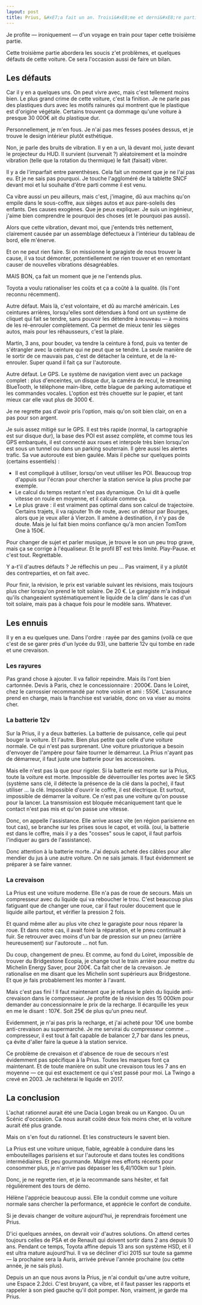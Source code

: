```yaml
---
layout: post
title: Prius, &#xE7;a fait un an. Troisi&#xE8;me et derni&#xE8;re partie.
---
```


Je profite — ironiquement — d'un voyage en train pour taper cette troisième partie.

Cette troisième partie abordera les soucis z'et problèmes, et quelques défauts de cette voiture. Ce sera l'occasion aussi de faire un bilan.

<h2>Les défauts</h2>

Car il y en a quelques uns. On peut vivre avec, mais c'est tellement moins bien. Le plus grand crime de cette voiture, c'est la finition. Je ne parle pas des plastiques durs avec les motifs rainurés qui montrent que le plastique est d'origine végétale. Certains trouvent ça dommage qu'une voiture à presque 30 000€ ait du plastique dur.

Personnellement, je m'en fous. Je n'ai pas mes fesses posées dessus, et je trouve le design intérieur plutôt esthétique.

Non, je parle des bruits de vibration. Il y en a un, là devant moi, juste devant le projecteur du HUD. Il survient (survenait ?) aléatoirement et la moindre vibration (telle que la rotation du thermique) le fait (faisait) vibrer. 

Il y a de l'imparfait entre parenthèses. Cela fait un moment que je ne l'ai pas eu. Et je ne sais pas pourquoi. Je touche l'aggloméré de la tablette SNCF devant moi et lui souhaite d'être parti comme il est venu.

Ca vibre aussi un peu ailleurs, mais c'est, j'imagine, dû aux machins qu'on empile dans le sous-coffre, aux sièges autos et aux pare-soleils des enfants. Des causes exogènes. Que je peux expliquer. Je suis un ingénieur, j'aime bien comprendre le pourquoi des choses (et le pourquoi pas aussi).

Alors que cette vibration, devant moi, que j'entends très nettement, clairement causée par un assemblage défectueux à l'intérieur du tableau de bord, elle m'énerve.

Et on ne peut rien faire. Si on missionne le garagiste de nous trouver la cause, il va tout démonter, potentiellement ne rien trouver et en remontant causer de nouvelles vibrations désagréables.

MAIS BON, ça fait un moment que je ne l'entends plus.

Toyota a voulu rationaliser les coûts et ça a coûté à la qualité. (ils l'ont reconnu récemment).

Autre défaut. Mais là, c'est volontaire, et dû au marché américain.
Les ceintures arrières, lorsqu'elles sont détendues à fond ont un système de cliquet qui fait se tendre, sans pouvoir les détendre à nouveau — à moins de les ré-enrouler complètement. Ca permet de mieux tenir les sièges autos, mais pour les réhausseurs, c'est la plaie.

Martin, 3 ans, pour bouder, va tendre la ceinture à fond, puis va tenter de s'étrangler avec la ceinture qui ne peut que se tendre. La seule manière de le sortir de ce mauvais pas, c'est de détacher la ceinture, et de la ré-enrouler. Super quand il fait ça sur l'autoroute.

Autre défaut. Le GPS. Le système de navigation vient avec un package complet : plus d'enceintes, un disque dur, la caméra de recul, le streaming BlueTooth, le téléphone main-libre, cette blague de parking automatique et les commandes vocales. L'option est très chouette sur le papier, et tant mieux car elle vaut plus de 3000 €.

Je ne regrette pas d'avoir pris l'option, mais qu'on soit bien clair, on en a pas pour son argent.

Je suis assez mitigé sur le GPS. Il est très rapide (normal, la cartographie est sur disque dur), la base des POI est assez complète, et comme tous les GPS embarqués, il est connecté aux roues et interpole très bien lorsqu'on est sous un tunnel ou dans un parking souterrain. Il gère aussi les alertes trafic. Sa vue autoroute est bien gaulée.
Mais il pèche sur quelques points (certains essentiels) : 
<ul><li>Il est compliqué à utiliser, lorsqu'on veut utiliser les POI. Beaucoup trop d'appuis sur l'écran pour chercher la station service la plus proche par exemple.</li>

<li>Le calcul du temps restant n'est pas dynamique. On lui dit à quelle vitesse on roule en moyenne, et il calcule comme ça.</li>

<li>Le plus grave : il est vraiment pas optimal dans son calcul de trajectoire. Certains trajets, il va rajouter 1h de route, avec un détour par Bourges, alors que je veux aller à Vierzon. Il amène à destination, il n'y pas de doute. Mais je lui fait bien moins confiance qu'à mon ancien TomTom One à 150€.</li>
</ul>
Pour changer de sujet et parler musique, je trouve le son un peu trop grave, mais ça se corrige à l'équaliseur. Et le profil BT est très limité. Play-Pause. et c'est tout. Regrettable.

Y a-t'il d'autres défauts ? Je réflechis un peu ... Pas vraiment, il y a plutôt des contreparties, et on fait avec.

Pour finir, la révision, le prix est variable suivant les révisions, mais toujours plus cher lorsqu'on prend le toit solaire. De 20 €. Le garagiste m'a indiqué qu'ils changeaient systématiquement le liquide de la clim' dans le cas d'un toit solaire, mais pas à chaque fois pour le modèle sans. Whatever.

<h2>Les ennuis</h2>

Il y en a eu quelques une. Dans l'ordre : rayée par des gamins (voilà ce que c'est de se garer près d'un lycée du 93), une batterie 12v qui tombe en rade et une crevaison.

<h3>Les rayures</h3>
Pas grand chose à ajouter. Il va falloir repeindre. Mais ils l'ont bien cartonnée. Devis à Paris, chez le concessionnaire : 2000€. Dans le Loiret, chez le carrossier recommandé par notre voisin et ami : 550€.
L'assurance prend en charge, mais la franchise est variable, donc on va viser au moins cher.

<h3>La batterie 12v</h3>
Sur la Prius, il y a deux batteries. La batterie de puissance, celle qui peut bouger la voiture. Et l'autre. Bien plus petite que celle d'une voiture normale. Ce qui n'est pas surprenant. Une voiture priustorique a besoin d'envoyer de l'ampère pour faire tourner le démarreur. La Prius n'ayant pas de démarreur, il faut juste une batterie pour les accessoires. 

Mais elle n'est pas là que pour rigoler. Si la batterie est morte sur la Prius, toute la voiture est morte. Impossible de déverrouiller les portes avec le SKS (système sans clé, il détecte la présence de la clé dans la poche), il faut utiliser ... la clé. Impossible d'ouvrir le coffre, il est électrique. Et surtout, impossible de démarrer la voiture. Ce n'est pas une voiture qu'on pousse pour la lancer. La transmission est bloquée mécaniquement tant que le contact n'est pas mis et qu'on passe une vitesse.

Donc, on appelle l'assistance. Elle arrive assez vite (en région parisienne en tout cas), se branche sur les prises sous le capot, et voilà. (oui, la batterie est dans le coffre, mais il y a des "cosses" sous le capot, il faut parfois l'indiquer au gars de l'assistance).

Donc attention à la batterie morte. J'ai depuis acheté des câbles pour aller mendier du jus à une autre voiture. On ne sais jamais. Il faut évidemment se préparer à se faire vanner.

<h3>La crevaison</h3>
La Prius est une voiture moderne. Elle n'a pas de roue de secours. Mais un compresseur avec du liquide qui va reboucher le trou. C'est beaucoup plus fatiguant que de changer une roue, car il faut rouler doucement que le liquide aille partout, et vérifier la pression 2 fois.

Et quand même aller au plus vite chez le garagiste pour nous réparer la roue. Et dans notre cas, il avait foiré la réparation, et le pneu continuait à fuir. Se retrouver avec moins d'un bar de pression sur un pneu (arrière heureusement) sur l'autoroute ... not fun.

Du coup, changement de pneu. Et comme, au fond du Loiret, impossible de trouver du Bridgestone Ecopia, je change tout le train arrière pour mettre du Michelin Energy Saver, pour 200€. Ca fait cher de la crevaison. Je rationalise en me disant que les Michelin sont supérieurs aux Bridgestone. Et que je fais probablement les monter à l'avant.

Mais c'est pas fini ! Il faut maintenant que je refasse le plein du liquide anti-crevaison dans le compresseur. Je profite de la révision des 15 000km pour demander au concessionnaire le prix de la recharge. Il écarquille les yeux en me le disant : 107€. Soit 25€ de plus qu'un pneu neuf.

Evidemment, je n'ai pas pris la recharge, et j'ai acheté pour 10€ une bombe anti-crevaison au supermarché. Je me servirai du compresseur comme ... compresseur, il est tout à fait capable de balancer 2,7 bar dans les pneus, ça évite d'aller faire la queue à la station service.

Ce problème de crevaison et d'absence de roue de secours n'est évidemment pas spécifique à la Prius. Toutes les marques font ça maintenant. Et de toute manière on subit une crevaison tous les 7 ans en moyenne — ce qui est exactement ce qui s'est passé pour moi. La Twingo a crevé en 2003. Je rachèterai le liquide en 2017.

<h2>La conclusion</h2>

L'achat rationnel aurait été une Dacia Logan break ou un Kangoo. Ou un Scénic d'occasion. Ca nous aurait coûté deux fois moins cher, et la voiture aurait été plus grande.

Mais on s'en fout du rationnel. Et les constructeurs le savent bien.

La Prius est une voiture unique, fiable, agréable à conduire dans les embouteillages parisiens et sur l'autoroute et dans toutes les conditions intermédiaires. Et peu gourmande. Malgré mes efforts récents pour consommer plus, je n'arrive pas dépasser les 6,4l/100km sur 1 plein.

Donc, je ne regrette rien, et je la recommande sans hésiter, et fait régulièrement des tours de démo.

Hélène l'apprécie beaucoup aussi. Elle la conduit comme une voiture normale sans chercher la performance, et apprécie le confort de conduite.

Si je devais changer de voiture aujourd'hui, je reprendrais forcément une Prius.

D'ici quelques années, on devrait voir d'autres solutions. On attend certes  toujours celles de PSA et de Renault qui doivent sortir dans 2 ans depuis 10 ans. Pendant ce temps, Toyota affine depuis 13 ans son système HSD, et il est ultra mature aujourd'hui. Il va se décliner d'ici 2015 sur toute sa gamme — la prochaine sera la Auris, arrivée prévue l'année prochaine (ou cette année, je ne sais plus).

Depuis un an que nous avons la Prius, je n'ai conduit qu'une autre voiture, une Espace 2.2dci. C'est bruyant, ça vibre, et il faut passer les rapports et rappeler à son pied gauche qu'il doit pomper. Non, vraiment, je garde ma Prius.      
